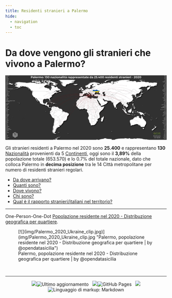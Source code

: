 ```yaml
---
title: Residenti stranieri a Palermo
hide:
  - navigation
  - toc
---
```

<style> 
/*.md-content__inner {padding-top: .5rem;  padding-bottom: .5rem; background-image:url({{ config.site_url}}img/covid19_sfondo.png);  background-repeat: no-repeat;  background-attachment: scroll;  background-position: center center;  background-size: contain;}*/
/*.md-typeset .md-content__button {display: none!important; }*/
/*.md-typeset h1, .md-typeset h2 {   display: none!important; }*/
.md-footer__inner {   display: none!important; }
.md-typeset h5 {text-transform: none!important; color: #212529!important;}
.md-typeset h3 { font-weight: bold!important; color: #212529!important;}
[dir=ltr] .md-top { margin-left: 97.1%!important;}
</style>

# Da dove vengono gli stranieri che vivono a Palermo?
[![](img/Palermo_World_Ukraine_clip.jpg)](img/Palermo_World_Ukraine.jpg "Distribuzione geografica per tipologie di Aree - Scarica il file ad alta risoluzione | Realizzato con QGIS")

Gli stranieri residenti a Palermo nel 2020 sono **25.400** e rappresentano **130** [Nazionalità](https://it.wikipedia.org/wiki/Geoschema_delle_Nazioni_Unite#Asia_occidentale_(Western_Asia)) provenienti da 5 [Continenti](https://it.wikipedia.org/wiki/Continente), oggi sono il **3,89%** della popolazione totale (653.570) e lo 0.7% del totale nazionale, dato che colloca Palermo in **decima posizione** tra le 14 Città metropolitane per numero di residenti stranieri regolari.<br>

- [Da dove arrivano?](dove/provenienza/)
- [Quanti sono?](dove/quanti/)
- [Dove vivono?](dove/dove_vivono/)
- [Chi sono?](dove/chi)
- [Qual è il rapporto stranieri/italiani nel territorio?](rapporto/rapporto/)

---

One-Person-One-Dot [Popolazione residente nel 2020 - Distribuzione geografica per quartiere](dove/one-person-one-dot/).

<figure markdown>
[![](img/Palermo_2020_Ukraine_clip.jpg)](img/Palermo_2020_Ukraine_clip.jpg "Palermo, popolazione residente nel 2020 - Distribuzione geografica per quartiere | by @opendatasicilia")
<figcaption>Palermo, popolazione residente nel 2020 - Distribuzione geografica per quartiere | by @opendatasicilia</figcaption>
</figure>

<body>
<br>
<hr> 
<p align="center"> 
<img src="https://img.shields.io/badge/Ultimo Aggiornamernto-005bbb?style=for-the-badge&logo=github&logoColor=ffd500" class="immagonobox1"><img src="https://img.shields.io/github/last-commit/opendatasicilia/palermomeltingpot?color=ffd500&label&logoColor=ffd500&style=for-the-badge" class="immagonobox1" title="Ultimo aggiornamento">&nbsp;&nbsp;&nbsp;<img src="https://img.shields.io/badge/gITHUB PAGES-005bbb?style=for-the-badge&logo=HTML5&logoColor=ffd500" class="immagonobox1"><img src="https://img.shields.io/github/workflow/status/opendatasicilia/palermomeltingpot/gh-deploy?color=ffd500&label&logoColor=ffd500&style=for-the-badge" class="immagonobox1" title="GitHub Pages">&nbsp;&nbsp;&nbsp;<img src="https://img.shields.io/badge/Linguaggio%20di%20markup-005bbb?style=for-the-badge&logo=Markdown&logoColor=ffd500" class="immagonobox1"><img src="https://img.shields.io/badge/Markdown-ffd500?style=for-the-badge&Color=ffd500" class="immagonobox1" title="Linguaggio di markup: Markdown">

 




 </p>
   </body>
